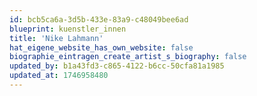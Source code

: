 ```yaml
---
id: bcb5ca6a-3d5b-433e-83a9-c48049bee6ad
blueprint: kuenstler_innen
title: 'Nike Lahmann'
hat_eigene_website_has_own_website: false
biographie_eintragen_create_artist_s_biography: false
updated_by: b1a43fd3-c865-4122-b6cc-50cfa81a1985
updated_at: 1746958480
---
```


